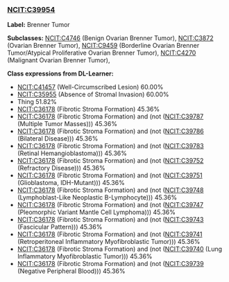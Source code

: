 
### [NCIT:C39954](http://purl.obolibrary.org/obo/NCIT_C39954)
**Label:** Brenner Tumor

**Subclasses:** [NCIT:C4746](http://purl.obolibrary.org/obo/NCIT_C4746) (Benign Ovarian Brenner Tumor), [NCIT:C3872](http://purl.obolibrary.org/obo/NCIT_C3872) (Ovarian Brenner Tumor), [NCIT:C9459](http://purl.obolibrary.org/obo/NCIT_C9459) (Borderline Ovarian Brenner Tumor/Atypical Proliferative Ovarian Brenner Tumor), [NCIT:C4270](http://purl.obolibrary.org/obo/NCIT_C4270) (Malignant Ovarian Brenner Tumor), 

**Class expressions from DL-Learner:**

- [NCIT:C41457](http://purl.obolibrary.org/obo/NCIT_C41457) (Well-Circumscribed Lesion) 60.00%
- [NCIT:C35955](http://purl.obolibrary.org/obo/NCIT_C35955) (Absence of Stromal Invasion) 60.00%
- Thing 51.82%
- [NCIT:C36178](http://purl.obolibrary.org/obo/NCIT_C36178) (Fibrotic Stroma Formation) 45.36%
- [NCIT:C36178](http://purl.obolibrary.org/obo/NCIT_C36178) (Fibrotic Stroma Formation) and (not ([NCIT:C39787](http://purl.obolibrary.org/obo/NCIT_C39787) (Multiple Tumor Masses))) 45.36%
- [NCIT:C36178](http://purl.obolibrary.org/obo/NCIT_C36178) (Fibrotic Stroma Formation) and (not ([NCIT:C39786](http://purl.obolibrary.org/obo/NCIT_C39786) (Bilateral Disease))) 45.36%
- [NCIT:C36178](http://purl.obolibrary.org/obo/NCIT_C36178) (Fibrotic Stroma Formation) and (not ([NCIT:C39783](http://purl.obolibrary.org/obo/NCIT_C39783) (Retinal Hemangioblastoma))) 45.36%
- [NCIT:C36178](http://purl.obolibrary.org/obo/NCIT_C36178) (Fibrotic Stroma Formation) and (not ([NCIT:C39752](http://purl.obolibrary.org/obo/NCIT_C39752) (Refractory Disease))) 45.36%
- [NCIT:C36178](http://purl.obolibrary.org/obo/NCIT_C36178) (Fibrotic Stroma Formation) and (not ([NCIT:C39751](http://purl.obolibrary.org/obo/NCIT_C39751) (Glioblastoma, IDH-Mutant))) 45.36%
- [NCIT:C36178](http://purl.obolibrary.org/obo/NCIT_C36178) (Fibrotic Stroma Formation) and (not ([NCIT:C39748](http://purl.obolibrary.org/obo/NCIT_C39748) (Lymphoblast-Like Neoplastic B-Lymphocyte))) 45.36%
- [NCIT:C36178](http://purl.obolibrary.org/obo/NCIT_C36178) (Fibrotic Stroma Formation) and (not ([NCIT:C39747](http://purl.obolibrary.org/obo/NCIT_C39747) (Pleomorphic Variant Mantle Cell Lymphoma))) 45.36%
- [NCIT:C36178](http://purl.obolibrary.org/obo/NCIT_C36178) (Fibrotic Stroma Formation) and (not ([NCIT:C39743](http://purl.obolibrary.org/obo/NCIT_C39743) (Fascicular Pattern))) 45.36%
- [NCIT:C36178](http://purl.obolibrary.org/obo/NCIT_C36178) (Fibrotic Stroma Formation) and (not ([NCIT:C39741](http://purl.obolibrary.org/obo/NCIT_C39741) (Retroperitoneal Inflammatory Myofibroblastic Tumor))) 45.36%
- [NCIT:C36178](http://purl.obolibrary.org/obo/NCIT_C36178) (Fibrotic Stroma Formation) and (not ([NCIT:C39740](http://purl.obolibrary.org/obo/NCIT_C39740) (Lung Inflammatory Myofibroblastic Tumor))) 45.36%
- [NCIT:C36178](http://purl.obolibrary.org/obo/NCIT_C36178) (Fibrotic Stroma Formation) and (not ([NCIT:C39739](http://purl.obolibrary.org/obo/NCIT_C39739) (Negative Peripheral Blood))) 45.36%



